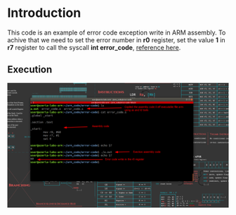 # Introduction
This code is an example of error code exception write in ARM assembly. To achive that we need to set the error number in **r0** register, set the value **1** in **r7** register to call the syscall **int error_code**, [reference here](https://chromium.googlesource.com/chromiumos/docs/+/master/constants/syscalls.md#arm-32_bit_EABI). 


## Execution
![alt text](./assets/image.png)